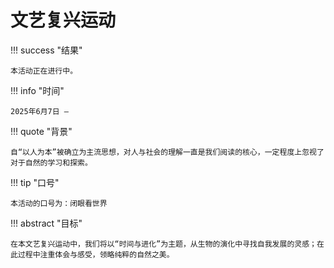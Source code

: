 # 文艺复兴运动

!!! success "结果"

	本活动正在进行中。

!!! info "时间"

	2025年6月7日 —

!!! quote "背景"

	自“以人为本”被确立为主流思想，对人与社会的理解一直是我们阅读的核心，一定程度上忽视了对于自然的学习和探索。

!!! tip "口号"

	本活动的口号为：闭眼看世界

!!! abstract "目标"

	在本文艺复兴运动中，我们将以“时间与进化”为主题，从生物的演化中寻找自我发展的灵感；在此过程中注重体会与感受，领略纯粹的自然之美。
